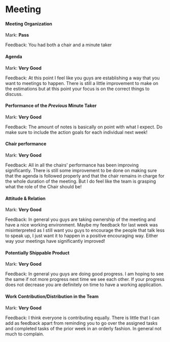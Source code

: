 # Meeting

#### Meeting Organization

Mark: **Pass**

Feedback: You had both a chair and a minute taker


#### Agenda 

Mark: **Very Good**

Feedback: At this point I feel like you guys are establishing a way that you want to meetings to happen. There is still a little improvement to make on the estimations but at this point your focus is on the correct things to discuss.


#### Performance of the *Previous* Minute Taker

Mark: **Very Good**

Feedback: The amount of notes is basically on point with what I expect. Do make sure to include the action goals for each individual next week!


#### Chair performance

Mark: **Very Good**

Feedback: All in all the chairs' performance has been improving significantly. There is still some improvement to be done on making sure that the agenda is followed properly and that the chair remains in charge for the whole duration of the meeting. But I do feel like the team is grasping what the role of the Chair should be!


#### Attitude & Relation

Mark: **Very Good**

Feedback: In general you guys are taking ownership of the meeting and have a nice working environment. Maybe my feedback for last week was misinterpreted as I still want you guys to encourage the people that talk less to speak up, I just want it to happen in a positive encouraging way. Either way your meetings have significantly improved!


#### Potentially Shippable Product

Mark: **Very Good**

Feedback: In general you guys are doing good progress. I am hoping to see the same if not more progress next time we see each other. If your progress does not decrease you are definitely on time to have a working application.


#### Work Contribution/Distribution in the Team

Mark: **Very Good**

Feedback: I think everyone is contributing equally. There is little that I can add as feedback apart from reminding you to go over the assigned tasks and completed tasks of the prior week in an orderly fashion. In general not much to complain.


